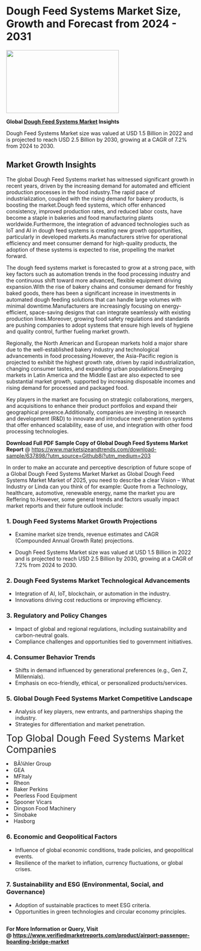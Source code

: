 <H1>Dough Feed Systems Market Size, Growth and Forecast from 2024 - 2031</H1><img class="aligncenter size-medium wp-image-584254" src="https://thirdeyenews.in/wp-content/uploads/2024/09/Global-Market-Research-300x168.jpeg" alt="" width="300" height="168" /><p><strong>Global&nbsp;<a href="https://www.marketsizeandtrends.com/download-sample/637898/?utm_source=Github8j?utm_medium=203">Dough Feed Systems Market</a> Insights</strong></p><p>Dough Feed Systems Market size was valued at USD 1.5 Billion in 2022 and is projected to reach USD 2.5 Billion by 2030, growing at a CAGR of 7.2% from 2024 to 2030.</p><p><h2>Market Growth Insights</h2> <p>The global Dough Feed Systems market has witnessed significant growth in recent years, driven by the increasing demand for automated and efficient production processes in the food industry.The rapid pace of industrialization, coupled with the rising demand for bakery products, is boosting the market.Dough feed systems, which offer enhanced consistency, improved production rates, and reduced labor costs, have become a staple in bakeries and food manufacturing plants worldwide.Furthermore, the integration of advanced technologies such as IoT and AI in dough feed systems is creating new growth opportunities, particularly in developed markets.As manufacturers strive for operational efficiency and meet consumer demand for high-quality products, the adoption of these systems is expected to rise, propelling the market forward.</p> <p>The dough feed systems market is forecasted to grow at a strong pace, with key factors such as automation trends in the food processing industry and the continuous shift toward more advanced, flexible equipment driving expansion.With the rise of bakery chains and consumer demand for freshly baked goods, there has been a significant increase in investments in automated dough feeding solutions that can handle large volumes with minimal downtime.Manufacturers are increasingly focusing on energy-efficient, space-saving designs that can integrate seamlessly with existing production lines.Moreover, growing food safety regulations and standards are pushing companies to adopt systems that ensure high levels of hygiene and quality control, further fueling market growth.</p> <p>Regionally, the North American and European markets hold a major share due to the well-established bakery industry and technological advancements in food processing.However, the Asia-Pacific region is projected to exhibit the highest growth rate, driven by rapid industrialization, changing consumer tastes, and expanding urban populations.Emerging markets in Latin America and the Middle East are also expected to see substantial market growth, supported by increasing disposable incomes and rising demand for processed and packaged food.</p> <p>Key players in the market are focusing on strategic collaborations, mergers, and acquisitions to enhance their product portfolios and expand their geographical presence.Additionally, companies are investing in research and development (R&D) to innovate and introduce next-generation systems that offer enhanced scalability, ease of use, and integration with other food processing technologies.</p> <p><span class=""><strong>Download Full PDF Sample Copy of Global Dough Feed Systems Market Report</strong> @ <a href="https://www.marketsizeandtrends.com/download-sample/637898/?utm_source=Github8j?utm_medium=203" target="_blank">https://www.marketsizeandtrends.com/download-sample/637898/?utm_source=Github8j?utm_medium=203</a></span></p><p>In order to make an accurate and perceptive description of future scope of a Global&nbsp;Dough Feed Systems Market Market as Global&nbsp;Dough Feed Systems Market Market of 2025, you need to describe a clear Vision &ndash; What Industry or Linda can you think of for example: Quote from a Technology, healthcare, automotive, renewable energy, name the market you are Reffering to.However, some general trends and factors usually impact market reports and their future outlook include:</p><h3>1.&nbsp;<strong>Dough Feed Systems Market Growth Projections</strong></h3><ul><li>Examine market size trends, revenue estimates and CAGR (Compounded Annual Growth Rate) projections.</li><li><p>Dough Feed Systems Market size was valued at USD 1.5 Billion in 2022 and is projected to reach USD 2.5 Billion by 2030, growing at a CAGR of 7.2% from 2024 to 2030.</p></li></ul><h3>2.&nbsp;<strong>Dough Feed Systems Market Technological Advancements</strong></h3><ul><li>Integration of AI, IoT, blockchain, or automation in the industry.</li><li>Innovations driving cost reductions or improving efficiency.</li></ul><h3>3.&nbsp;<strong>Regulatory and Policy Changes</strong></h3><ul><li>Impact of global and regional regulations, including sustainability and carbon-neutral goals.</li><li>Compliance challenges and opportunities tied to government initiatives.</li></ul><h3>4.&nbsp;<strong>Consumer Behavior Trends</strong></h3><ul><li>Shifts in demand influenced by generational preferences (e.g., Gen Z, Millennials).</li><li>Emphasis on eco-friendly, ethical, or personalized products/services.</li></ul><h3>5.&nbsp;<strong>Global Dough Feed Systems Market Competitive Landscape</strong></h3><ul><li>Analysis of key players, new entrants, and partnerships shaping the industry.</li><li>Strategies for differentiation and market penetration.</li></ul><p data-pm-slice="1 1 []"><span style="color: inherit; font-family: inherit; font-size: 25px;">Top Global Dough Feed Systems Market Companies</span></p><div class="" data-test-id=""><p><li>BÃ¼hler Group</li><li> GEA</li><li> MFItaly</li><li> Rheon</li><li> Baker Perkins</li><li> Peerless Food Equipment</li><li> Spooner Vicars</li><li> Dingson Food Machinery</li><li> Sinobake</li><li> Hasborg</li></p></div><h3>6.&nbsp;<strong>Economic and Geopolitical Factors</strong></h3><ul><li>Influence of global economic conditions, trade policies, and geopolitical events.</li><li>Resilience of the market to inflation, currency fluctuations, or global crises.</li></ul><h3>7.&nbsp;<strong>Sustainability and ESG (Environmental, Social, and Governance)</strong></h3><ul><li>Adoption of sustainable practices to meet ESG criteria.</li><li>Opportunities in green technologies and circular economy principles.</li></ul><h2><strong style="font-size: 14px;">For More Information or Query, Visit @&nbsp;</strong><a style="background-color: #ffffff; font-size: 14px;" href="https://www.marketsizeandtrends.com/report/dough-feed-systems-market/" target="_blank">https://www.verifiedmarketreports.com/product/airport-passenger-boarding-bridge-market</a></h2>